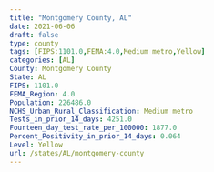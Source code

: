 ```yaml
---
title: "Montgomery County, AL"
date: 2021-06-06
draft: false
type: county
tags: [FIPS:1101.0,FEMA:4.0,Medium metro,Yellow]
categories: [AL]
County: Montgomery County
State: AL
FIPS: 1101.0
FEMA_Region: 4.0
Population: 226486.0
NCHS_Urban_Rural_Classification: Medium metro
Tests_in_prior_14_days: 4251.0
Fourteen_day_test_rate_per_100000: 1877.0
Percent_Positivity_in_prior_14_days: 0.064
Level: Yellow
url: /states/AL/montgomery-county
---
```



